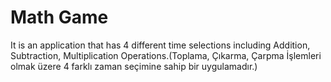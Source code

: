 # Math Game
 It is an application that has 4 different time selections including Addition, Subtraction, Multiplication Operations.(Toplama, Çıkarma, Çarpma İşlemleri olmak üzere 4 farklı zaman seçimine sahip bir uygulamadır.)
